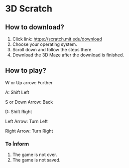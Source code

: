 # 3D Scratch
## How to download?
1. Click link: https://scratch.mit.edu/download
2. Choose your operating system.
3. Scroll down and follow the steps there.
4. Download the 3D Maze after the download is finished.

## How to play?
W or Up arrow: Further

A: Shift Left

S or Down Arrow: Back

D: Shift Right

Left Arrow: Turn Left

Right Arrow: Turn Right

### To İnform
1. The game is not over.
2. The game is not saved.
